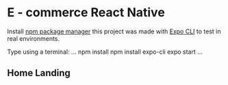 # E - commerce React Native
Install [npm package manager](https://www.npmjs.com/)
this project was made with [Expo CLI](https://docs.expo.io/workflow/expo-cli/)
to test in real environments.

Type using a terminal:
...
npm install
npm install expo-cli
expo start
...

## Home Landing
